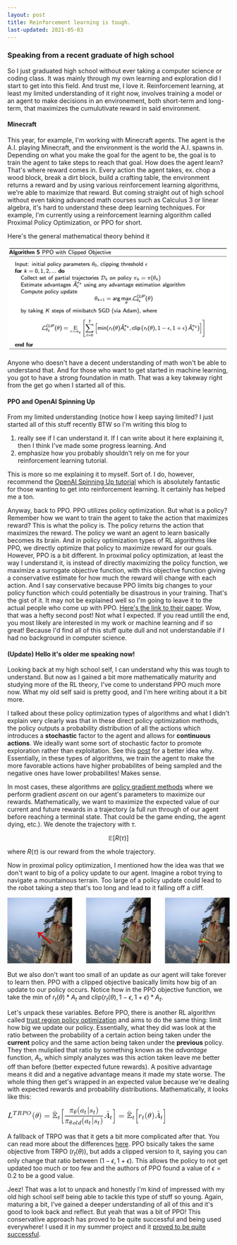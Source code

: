 ```yaml
---
layout: post
title: Reinforcement learning is tough.
last-updated: 2021-05-03
---
```

### Speaking from a recent graduate of high school

So I just graduated high school without ever taking a computer science or coding class. It was mainly through my own learning and exploration did I start to get into this field. And trust me, I love it. Reinforcement learning, at least my limited understanding of it right now, involves training a model or an agent to make decisions in an environement, both short-term and long-term, that maximizes the cumulutivate reward in said environment.

#### Minecraft

This year, for example, I'm working with Minecraft agents. The agent is the A.I. playing Minecraft, and the environment is the world the A.I. spawns in. Depending on what you make the goal for the agent to be, the goal is to train the agent to take steps to reach that goal. How does the agent learn? That's where reward comes in. Every action the agent takes, ex. chop a wood block, break a dirt block, build a crafting table, the environment returns a reward and by using various reinforcement learning algorithms, we're able to maximize that reward. But coming straight out of high school without even taking advanced math courses such as Calculus 3 or linear algebra, it's hard to understand these deep learning techniques. For example, I'm currently using a reinforcement learning algorithm called Proximal Policy Optimization, or PPO for short. 

Here's the general mathematical theory behind it

![an image alt text](/assets/img/ppo.png)

Anyone who doesn't have a decent understanding of math won't be able to understand that. And for those who want to get started in machine learning, you got to have a strong foundation in math. That was a key takeway right from the get go when I started all of this. 

#### PPO and OpenAI Spinning Up

From my limited understanding (notice how I keep saying limited? I just started all of this stuff recently BTW so I'm writing this blog to

1. really see if I can understand it. If I can write about it here explaining it, then I think 	I've made some progress learning. And
2. emphasize how you probably shouldn't rely on me for your reinforcement learning tutorial. 
  
This is more so me explaining it to myself. Sort of. I do, however, recommend the [OpenAI Spinning Up tutorial](https://spinningup.openai.com/en/latest/user/introduction.html) which is absolutely fantastic for those wanting to get into reinforcement learning. It certainly has helped me a ton.

Anyway, back to PPO. PPO utilizes policy optimization. But what is a policy? Remember how we want to train the agent to take the action that maximizes reward? This is what the policy is. The policy returns the action that maximizes the reward. The policy we want an agent to learn basically becomes its brain. And in policy optimization types of RL algorithms like PPO, we directly optimize that policy to maximize reward for our goals. However, PPO is a bit different. In proximal policy optimization, at least the way I understand it, is instead of directly maximizing the policy function, we maximize a surrogate objective function, with this objective function giving a conservative estimate for how much the reward will change with each action. And I say conservative because PPO limits big changes to your policy function which could potentially be disastrous in your training. That's the gist of it. It may not be explained well so I'm going to leave it to the actual people who come up with PPO. [Here's the link to their paper](https://arxiv.org/abs/1707.06347). Wow, that was a hefty second post! Not what I expected. If you read untill the end, you most likely are interested in my work or machine learning and if so great! Because I'd find all of this stuff quite dull and not understandable if I had no background in computer science.

#### (Update) Hello it's older me speaking now! 

Looking back at my high school self, I can understand why this was tough to understand. But now as I gained a bit more mathematically maturity and studying more of the RL theory, I've come to understand PPO much more now. What my old self said is pretty good, and I'm here writing about it a bit more. 

I talked about these policy optimization types of algorithms and what I didn't explain very clearly was that in these direct policy optimization methods, the policy outputs a probability distribution of all the actions which introduces a **stochastic** factor to the agent and allows for **continuous actions**. We ideally want some sort of stochastic factor to promote exploration rather than exploitation. See this [post](https://towardsdatascience.com/intuition-exploration-vs-exploitation-c645a1d37c7a) for a better idea why. Essentially, in these types of algorithms, we train the agent to make the more favorable actions have higher probabilites of being sampled and the negative ones have lower probabilites! Makes sense.

In most cases, these algorithms are [policy gradient methods](https://lilianweng.github.io/lil-log/2018/04/08/policy-gradient-algorithms.html) where we perform gradient *ascent* on our agent's parameters to maximize our rewards. Mathematically, we want to maximize the expected value of our current and future rewards in a trajectory (a full run through of our agent before reaching a terminal state. That could be the game ending, the agent dying, etc.). We denote the trajectory with $\tau$.

$$\mathbb{E}[R(\tau)]$$

where $R(\tau)$ is our reward from the whole trajectory. 

Now in proximal policy optimization, I mentioned how the idea was that we don't want to big of a policy update to our agent. Imagine a robot trying to navigate a mountainous terrain. Too large of a policy update could lead to the robot taking a step that's too long and lead to it falling off a cliff. 

![](/assets/img/sample_ppo.jpeg)

But we also don't want too small of an update as our agent will take forever to learn then. PPO with a clipped objective basically limits how big of an update to our policy occurs. Notice how in the PPO objective function, we take the min of $r_t(\theta) * A_t$ and clip($r_t(\theta), 1 - \epsilon, 1 + \epsilon) * A_t$.

Let's unpack these variables. Before PPO, there is another RL algorithm called [trust region policy optimization](https://arxiv.org/abs/1502.05477) and aims to do the same thing: limit how big we update our policy. Essentially, what they did was look at the ratio between the probability of a certain action being taken under the **current** policy and the same action being taken under the **previous** policy. They then muliplied that ratio by something known as the *advantage* function, $A_t$, which simply analyzes was this action taken leave me better off than before (better expected future rewards). A positive advantage means it did and a negative advantage means it made my state worse. The whole thing then get's wrapped in an expected value because we're dealing with expected rewards and probability distributions. Mathematically, it looks like this:

![](/assets/img/trpo.png)

A fallback of TRPO was that it gets a bit more complicated after that. You can read more about the differences [here](https://theaisummer.com/TRPO_PPO/). PPO bsically takes the same objective from TRPO ($r_t(\theta)$), but adds a clipped version to it, saying you can only change that ratio between $(1 - \epsilon, 1 + \epsilon)$. This allows the policy to not get updated too much or too few and the authors of PPO found a value of $\epsilon = 0.2$ to be a good value. 

Jeez! That was a lot to unpack and honestly I'm kind of impressed with my old high school self being able to tackle this type of stuff so young. Again, maturing a bit, I've gained a deeper understanding of all of this and it's good to look back and reflect. But yeah that was a bit of PPO! This conservative approach has proved to be quite successful and being used everywhere! I used it in my summer project and it [proved to be quite successful](/projects/MineRL.md).
 
